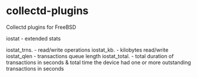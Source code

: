 collectd-plugins
================

Collectd plugins for FreeBSD


iostat - extended stats

iostat_trns.	- read/write operations
iostat_kb.	- kilobytes read/write
iostat_qlen	- transactions queue length
iostat_total.	- total duration of transactions in seconds & total time the
		  device had one or more outstanding transactions in seconds

